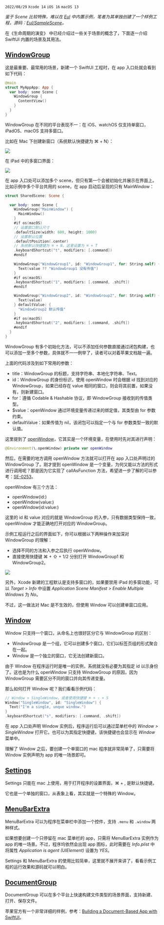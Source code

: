`2022/08/29`  `Xcode 14`  `iOS 16`  `macOS 13`  

*鉴于 Scene 比较特殊，难以在 [Eul](https://apps.apple.com/app/id1541991958) 中内置示例，笔者为其单独创建了一个样例工程，源码：[Eul/SampleScene](https://github.com/zzzwco/resources/tree/main/eul/SampleScene)。*

在《生命周期的演变》 中已经介绍过一些关于场景的概念了，下面逐一介绍 SwiftUI 内置的场景及其用法。

## [WindowGroup](https://developer.apple.com/documentation/swiftui/windowgroup?changes=latest_minor)

这是最重要、最常用的场景，新建一个 SwiftUI 工程时，在 app 入口处就会看到如下代码：

```swift
@main
struct MyAppApp: App {
  var body: some Scene {
    WindowGroup {
      ContentView()
    }
  }
}
```

WindowGroup 在不同的平台表现不一：在 iOS、watchOS 仅支持单窗口，iPadOS、macOS 支持多窗口。

比如在 Mac 下创建新窗口（系统默认快捷键为 ⌘ + N）：

![](scene_1.png)

在 iPad 中的多窗口界面：

![](scene_2.png)

在 app 入口处可以添加多个 scene，但只有第一个会被初始化并展示在界面上。比如示例中多个平台共用的 scene，在 app 启动后呈现的只有 MainWindow：

```swift
struct SharedScene: Scene {
  
  var body: some Scene {
    WindowGroup("MainWindow") {
      MainWindow()
    }
    #if os(macOS)
    // 设置窗口默认尺寸
    .defaultSize(width: 600, height: 1000)
    // 设置默认位置
    .defaultPosition(.center)
    // 系统默认快捷键为 ⌘ + N，这里设置为 ⌘ + T
    .keyboardShortcut("t", modifiers: [.command])
    #endif
    
    WindowGroup("WindowGroup1", id: "WindowGroup1", for: String.self) { $value in
      Text(value ?? "WindowGroup1 没有传值")
    }
    #if os(macOS)
    .keyboardShortcut("1", modifiers: [.command, .shift])
    #endif

    WindowGroup("WindowGroup2", id: "WindowGroup2", for: String.self) { $value in
      Text(value)
    } defaultValue: {
      "WindowGroup2 默认传值"
    }
    #if os(macOS)
    .keyboardShortcut("2", modifiers: [.command, .shift])
    #endif
  }
}
```

WindowGroup 有多个初始化方法，可以不添加任何参数直接通过闭包构建，也可以添加一至多个参数，具体就不一一例举了，读者可以对着苹果文档敲一遍。

上面的代码涉及到如下常用的参数：

- title：WindowGroup 的标题，支持字符串、本地化字符串、Text。
- id：WindowGroup 的身份标识，使用 openWindow 时会根据 id 找到对应的 WindowGroup，如果已经存在 value 相同的窗口，则会将其前置，如果没有，则新建窗口。
- for：遵循 Codable & Hashable 协议，即 WindowGroup 接收到的传值类型。
- $value：openWindow 通过环境变量传递过来的绑定值，其类型由 for 参数约束。
- defaultValue：如果传值为 nil，该闭包可以指定一个与 for 参数类型一致的默认值。

这里提到了 [openWindow](https://developer.apple.com/documentation/swiftui/environmentvalues/openwindow)，它其实是一个环境变量，在使用时先对其进行声明：

```swift
@Environment(\.openWindow) private var openWindow
```

然后，在需要的地方调用 openWindow 方法就可以打开在 app 入口处声明过的 WindowGroup 了。刚才提到 openWindow 是一个变量，为何又能以方法的形式进行调用呢？那是因为它实现了 callAsFunction 方法，希望进一步了解的可以参考：[SE-0253](https://github.com/apple/swift-evolution/blob/main/proposals/0253-callable.md)。

openWindow 有三个方法：

- openWindow(id:)
- openWindow(value:)
- openWindow(id:value:)

这里的 id 和 value 对应的就是 WindowGroup 的入参，只有数据类型保持一致，openWindow 才能正确地打开对应的 WindowGroup。

示例工程运行之后的界面如下，你可以根据以下两种操作来加深对 WindowGroup 的理解：

- 选择不同的方法和入参之后执行 openWindow。
- 直接使用快捷键 ⌘ + ⇧ + 1/2 分别打开 WindowGroup1 和 WindowGroup2。

![](scene_3.png)

另外，Xcode 新建的工程默认是支持多窗口的，如果要禁用 iPad 的多窗功能，可以 *Target > Info* 中设置 *Application Scene Manifest > Enable Multiple Windows* 为 *No*。

不过，这一做法对 Mac 是不生效的，但使用 Window 可以创建单窗口应用。

## [Window](https://developer.apple.com/documentation/swiftui/window?changes=latest_minor)

Window 只支持一个窗口，从命名上也很好区分它与 WindowGroup 的区别：

- WindowGroup 是一个组，它可以创建多个窗口，它们以标签页组的形式聚合在一起。
- Window 是一个独立的窗口，它无法创建新窗口。

由于 Window 在程序运行时是唯一的实例，系统就没有必要为其指定 id 以示身份了。这也是为什么 openWindow 只支持 WindowGroup 的原因，因为 WindowGroup 需要区分不同的窗口并向其传递变量。

那么如何打开 Window 呢？我们看看示例代码：

```swift
// Window > SingleWindow，或者使用快捷键 ⌘ + ⇧ + S
Window("SingleWindow", id: "SingleWindow") {
  Text("I'm a single, unque window.")
}
.keyboardShortcut("s", modifiers: [.command, .shift])
```

在 app 入口处声明 Window 实例后，程序运行后可以通过菜单栏中的 *Window > SingleWindow* 打开它。也可以为其指定快捷键，该快捷键也会显示在 *Window* 菜单中。

理解了 Window 之后，要创建一个单窗口的 mac 程序就非常简单了，只需要将 Window 实例声明为 app 的唯一场景即可。

## [Settings](https://developer.apple.com/documentation/swiftui/settings)

Settings 只能在 mac 上使用，用于打开程序的设置界面，⌘ + , 是默认快捷键。

它也是一个单独的窗口，从表象上看，其实就是一个特殊的 Window。

## [MenuBarExtra](https://developer.apple.com/documentation/swiftui/menubarextra)

MenuBarExtra 可以为程序在菜单栏中添加一个控件，支持 `.menu` 和 `.window` 两种样式。

如果想要创建一个只停留在 mac 菜单栏的 app，只需将 MenuBarExtra 实例作为 app 的唯一场景。不过，程序坞依然会出现 app 图标，此时需要在 *Info.plist* 中将属性 *Application is agent (UIElement)* 设置为 *YES*。

Settings 和 MenuBarExtra 的使用比较简单，这里就不展开来讲了，看看示例工程的运行效果和源码就可以明白。

## [DocumentGroup](https://developer.apple.com/documentation/swiftui/documentgroup?changes=latest_minor)

DocumentGroup 可以在多个平台上快速构建文件类型的场景界面，支持新建、打开、保存文件。

苹果官方有一个非常详细的样例，参考：[Building a Document-Based App with SwiftUI](https://developer.apple.com/documentation/swiftui/building_a_document-based_app_with_swiftui?changes=latest_minor)。

